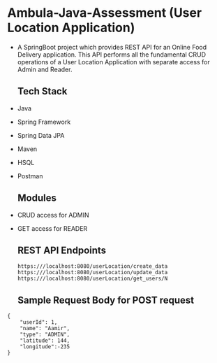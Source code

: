 # Ambula-Java-Assessment (User Location Application)
* A SpringBoot project which provides REST API for an Online Food Delivery application. This API performs all the fundamental CRUD operations of a User Location Application with separate access for Admin and Reader.

  ## Tech Stack

* Java
* Spring Framework
* Spring Data JPA
* Maven
* HSQL
* Postman

  ## Modules

* CRUD access for ADMIN
* GET access for READER

  ## REST API Endpoints
  `https:///localhost:8080/userLocation/create_data`
  `https:///localhost:8080/userLocation/update_data`
  `https:///localhost:8080/userLocation/get_users/N`

  ## Sample Request Body for POST request

```
{
    "userId": 1,
    "name": "Aamir",
    "type": "ADMIN",
    "latitude": 144,
    "longitude":-235 
}
```
